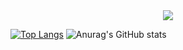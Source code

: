 <div align="center">
  <img src="https://capsule-render.vercel.app/api?type=waving&color=BDBDC8&height=150&section=header" />
</div>

[![Top Langs](https://github-readme-stats.vercel.app/api/top-langs/?username=tkdenddlquf)](https://github.com/anuraghazra/github-readme-stats)
![Anurag's GitHub stats](https://github-readme-stats.vercel.app/api?username=tkdenddlquf&hide=contribs,prs&show_icons=true&theme=blue)
